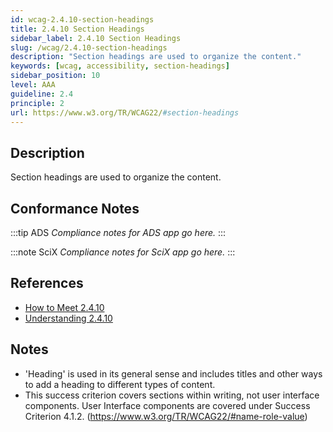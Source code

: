 ```yaml
---
id: wcag-2.4.10-section-headings
title: 2.4.10 Section Headings
sidebar_label: 2.4.10 Section Headings
slug: /wcag/2.4.10-section-headings
description: "Section headings are used to organize the content."
keywords: [wcag, accessibility, section-headings]
sidebar_position: 10
level: AAA
guideline: 2.4
principle: 2
url: https://www.w3.org/TR/WCAG22/#section-headings
---
```


## Description

Section headings are used to organize the content.

## Conformance Notes

:::tip ADS
_Compliance notes for ADS app go here._
:::

:::note SciX
_Compliance notes for SciX app go here._
:::

## References

- [How to Meet 2.4.10](https://www.w3.org/WAI/WCAG22/quickref/#section-headings)
- [Understanding 2.4.10](https://www.w3.org/WAI/WCAG22/Understanding/section-headings.html)

## Notes

- 'Heading' is used in its general sense and includes titles and other ways to add a heading to different types of content.
- This success criterion covers sections within writing, not user interface components. User Interface components are covered under Success Criterion 4.1.2. (https://www.w3.org/TR/WCAG22/#name-role-value)

